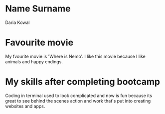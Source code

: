# Name Surname

Daria Kowal

# Favourite movie

My fvourite movie is 'Where is Nemo'. I like this movie because I like animals and happy endings.

# My skills after completing bootcamp

Coding in terminal used to look complicated and now is fun because its great to see behind the scenes action and work that's put into creating websites and apps.
